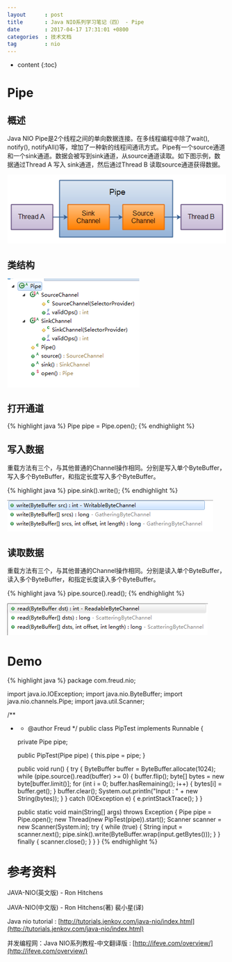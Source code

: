 ```yaml
---
layout 		: post
title 		: Java NIO系列学习笔记（四） - Pipe
date 		: 2017-04-17 17:31:01 +0800
categories 	: 技术文档
tag 		: nio
---
```


* content
{:toc}

Pipe
=======================================

概述
--------------------

Java NIO Pipe是2个线程之间的单向数据连接。在多线程编程中除了wait(), notify(), notifyAll()等，增加了一种新的线程间通讯方式。Pipe有一个source通道和一个sink通道。数据会被写到sink通道，从source通道读取。如下图示例，数据通过Thread A 写入 sink通道，然后通过Thread B 读取source通道获得数据。

![/images/blog/java-nio/04-pipe/01-pipe.bmp](/images/blog/java-nio/04-pipe/01-pipe.bmp)

类结构
--------------------
![/images/blog/java-nio/04-pipe/02-outline.png](/images/blog/java-nio/04-pipe/02-outline.png)

打开通道
--------------------

{% highlight java %}
Pipe pipe = Pipe.open();
{% endhighlight %}

写入数据
--------------------

重载方法有三个，与其他普通的Channel操作相同。分别是写入单个ByteBuffer，写入多个ByteBuffer，和指定长度写入多个ByteBuffer。

{% highlight java %}
pipe.sink().write();
{% endhighlight %}

![/images/blog/java-nio/04-pipe/03-write.png](/images/blog/java-nio/04-pipe/03-write.png)

读取数据
--------------------

重载方法有三个，与其他普通的Channel操作相同。分别是读入单个ByteBuffer，读入多个ByteBuffer，和指定长度读入多个ByteBuffer。

{% highlight java %}
pipe.source().read();
{% endhighlight %}

![/images/blog/java-nio/04-pipe/04-read.png](/images/blog/java-nio/04-pipe/04-read.png)


Demo
=======================================

{% highlight java %}
package com.freud.nio;

import java.io.IOException;
import java.nio.ByteBuffer;
import java.nio.channels.Pipe;
import java.util.Scanner;

/**
 * * @author Freud
 */
public class PipTest implements Runnable {

	private Pipe pipe;

	public PipTest(Pipe pipe) {
		this.pipe = pipe;
	}

	public void run() {
		try {
			ByteBuffer buffer = ByteBuffer.allocate(1024);
			while (pipe.source().read(buffer) >= 0) {
				buffer.flip();
				byte[] bytes = new byte[buffer.limit()];
				for (int i = 0; buffer.hasRemaining(); i++) {
					bytes[i] = buffer.get();
				}
				buffer.clear();
				System.out.println("Input : " + new String(bytes));
			}
		} catch (IOException e) {
			e.printStackTrace();
		}
	}

	public static void main(String[] args) throws Exception {
		Pipe pipe = Pipe.open();
		new Thread(new PipTest(pipe)).start();
		Scanner scanner = new Scanner(System.in);
		try {
			while (true) {
				String input = scanner.next();
				pipe.sink().write(ByteBuffer.wrap(input.getBytes()));
			}
		} finally {
			scanner.close();
		}
	}
}
{% endhighlight %}


参考资料
=======================================

JAVA-NIO(英文版) - Ron Hitchens

JAVA-NIO(中文版) - Ron Hitchens(著) 裴小星(译)

Java nio tutorial : [http://tutorials.jenkov.com/java-nio/index.html](http://tutorials.jenkov.com/java-nio/index.html)

并发编程网：Java NIO系列教程-中文翻译版 : [http://ifeve.com/overview/](http://ifeve.com/overview/)